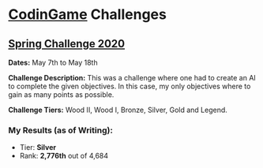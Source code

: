 # [CodinGame](https://www.codingame.com/) Challenges

## [Spring Challenge 2020](./SSpringChallenge2020.js)

**Dates:** May 7th to May 18th

**Challenge Description:** This was a challenge where one had to create an AI to complete the given objectives. In this case, my only objectives where to gain as many points as possible.

**Challenge Tiers:** Wood II, Wood I, Bronze, Silver, Gold and Legend.

### My Results (as of Writing):
* Tier: **Silver**
* Rank: **2,776th** out of 4,684